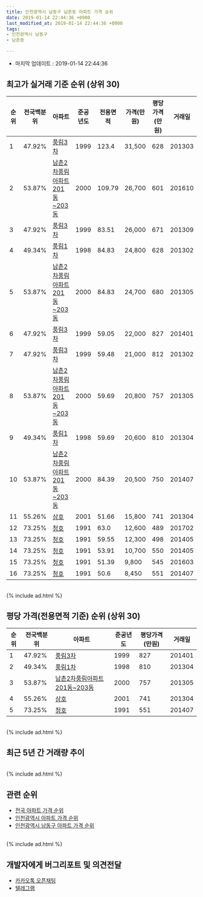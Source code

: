 ```yaml
---
title: 인천광역시 남동구 남촌동 아파트 가격 순위
date: 2019-01-14 22:44:36 +0900
last_modified_at: 2019-01-14 22:44:36 +0900
tags:
- 인천광역시 남동구
- 남촌동

---
```


* 마지막 업데이트 : 2019-01-14 22:44:36

## 최고가 실거래 기준 순위 (상위 30)


|순위|전국백분위|아파트|준공년도|전용면적|가격(만원)|평당가격(만원)|거래일|
|---|---|---|---|---|---|---|---|
|1|47.92%|[풍림3차](https://search.naver.com/search.naver?query=%EC%9D%B8%EC%B2%9C%EA%B4%91%EC%97%AD%EC%8B%9C+%EB%82%A8%EB%8F%99%EA%B5%AC+%EB%82%A8%EC%B4%8C%EB%8F%99+%ED%92%8D%EB%A6%BC3%EC%B0%A8)|1999|123.4|31,500|628|201303|
|2|53.87%|[남촌2차풍림아파트 201동~203동](https://search.naver.com/search.naver?query=%EC%9D%B8%EC%B2%9C%EA%B4%91%EC%97%AD%EC%8B%9C+%EB%82%A8%EB%8F%99%EA%B5%AC+%EB%82%A8%EC%B4%8C%EB%8F%99+%EB%82%A8%EC%B4%8C2%EC%B0%A8%ED%92%8D%EB%A6%BC%EC%95%84%ED%8C%8C%ED%8A%B8+201%EB%8F%99%7E203%EB%8F%99)|2000|109.79|26,700|601|201610|
|3|47.92%|[풍림3차](https://search.naver.com/search.naver?query=%EC%9D%B8%EC%B2%9C%EA%B4%91%EC%97%AD%EC%8B%9C+%EB%82%A8%EB%8F%99%EA%B5%AC+%EB%82%A8%EC%B4%8C%EB%8F%99+%ED%92%8D%EB%A6%BC3%EC%B0%A8)|1999|83.51|26,000|671|201309|
|4|49.34%|[풍림1차](https://search.naver.com/search.naver?query=%EC%9D%B8%EC%B2%9C%EA%B4%91%EC%97%AD%EC%8B%9C+%EB%82%A8%EB%8F%99%EA%B5%AC+%EB%82%A8%EC%B4%8C%EB%8F%99+%ED%92%8D%EB%A6%BC1%EC%B0%A8)|1998|84.83|24,800|628|201302|
|5|53.87%|[남촌2차풍림아파트 201동~203동](https://search.naver.com/search.naver?query=%EC%9D%B8%EC%B2%9C%EA%B4%91%EC%97%AD%EC%8B%9C+%EB%82%A8%EB%8F%99%EA%B5%AC+%EB%82%A8%EC%B4%8C%EB%8F%99+%EB%82%A8%EC%B4%8C2%EC%B0%A8%ED%92%8D%EB%A6%BC%EC%95%84%ED%8C%8C%ED%8A%B8+201%EB%8F%99%7E203%EB%8F%99)|2000|84.83|24,700|680|201305|
|6|47.92%|[풍림3차](https://search.naver.com/search.naver?query=%EC%9D%B8%EC%B2%9C%EA%B4%91%EC%97%AD%EC%8B%9C+%EB%82%A8%EB%8F%99%EA%B5%AC+%EB%82%A8%EC%B4%8C%EB%8F%99+%ED%92%8D%EB%A6%BC3%EC%B0%A8)|1999|59.05|22,000|827|201401|
|7|47.92%|[풍림3차](https://search.naver.com/search.naver?query=%EC%9D%B8%EC%B2%9C%EA%B4%91%EC%97%AD%EC%8B%9C+%EB%82%A8%EB%8F%99%EA%B5%AC+%EB%82%A8%EC%B4%8C%EB%8F%99+%ED%92%8D%EB%A6%BC3%EC%B0%A8)|1999|59.48|21,000|812|201302|
|8|53.87%|[남촌2차풍림아파트 201동~203동](https://search.naver.com/search.naver?query=%EC%9D%B8%EC%B2%9C%EA%B4%91%EC%97%AD%EC%8B%9C+%EB%82%A8%EB%8F%99%EA%B5%AC+%EB%82%A8%EC%B4%8C%EB%8F%99+%EB%82%A8%EC%B4%8C2%EC%B0%A8%ED%92%8D%EB%A6%BC%EC%95%84%ED%8C%8C%ED%8A%B8+201%EB%8F%99%7E203%EB%8F%99)|2000|59.69|20,800|757|201305|
|9|49.34%|[풍림1차](https://search.naver.com/search.naver?query=%EC%9D%B8%EC%B2%9C%EA%B4%91%EC%97%AD%EC%8B%9C+%EB%82%A8%EB%8F%99%EA%B5%AC+%EB%82%A8%EC%B4%8C%EB%8F%99+%ED%92%8D%EB%A6%BC1%EC%B0%A8)|1998|59.69|20,600|810|201304|
|10|53.87%|[남촌2차풍림아파트 201동~203동](https://search.naver.com/search.naver?query=%EC%9D%B8%EC%B2%9C%EA%B4%91%EC%97%AD%EC%8B%9C+%EB%82%A8%EB%8F%99%EA%B5%AC+%EB%82%A8%EC%B4%8C%EB%8F%99+%EB%82%A8%EC%B4%8C2%EC%B0%A8%ED%92%8D%EB%A6%BC%EC%95%84%ED%8C%8C%ED%8A%B8+201%EB%8F%99%7E203%EB%8F%99)|2000|84.39|20,500|750|201407|
|11|55.26%|[삼호](https://search.naver.com/search.naver?query=%EC%9D%B8%EC%B2%9C%EA%B4%91%EC%97%AD%EC%8B%9C+%EB%82%A8%EB%8F%99%EA%B5%AC+%EB%82%A8%EC%B4%8C%EB%8F%99+%EC%82%BC%ED%98%B8)|2001|51.66|15,800|741|201304|
|12|73.25%|[청호](https://search.naver.com/search.naver?query=%EC%9D%B8%EC%B2%9C%EA%B4%91%EC%97%AD%EC%8B%9C+%EB%82%A8%EB%8F%99%EA%B5%AC+%EB%82%A8%EC%B4%8C%EB%8F%99+%EC%B2%AD%ED%98%B8)|1991|63.0|12,600|489|201702|
|13|73.25%|[청호](https://search.naver.com/search.naver?query=%EC%9D%B8%EC%B2%9C%EA%B4%91%EC%97%AD%EC%8B%9C+%EB%82%A8%EB%8F%99%EA%B5%AC+%EB%82%A8%EC%B4%8C%EB%8F%99+%EC%B2%AD%ED%98%B8)|1991|59.55|12,300|498|201405|
|14|73.25%|[청호](https://search.naver.com/search.naver?query=%EC%9D%B8%EC%B2%9C%EA%B4%91%EC%97%AD%EC%8B%9C+%EB%82%A8%EB%8F%99%EA%B5%AC+%EB%82%A8%EC%B4%8C%EB%8F%99+%EC%B2%AD%ED%98%B8)|1991|53.91|10,700|550|201405|
|15|73.25%|[청호](https://search.naver.com/search.naver?query=%EC%9D%B8%EC%B2%9C%EA%B4%91%EC%97%AD%EC%8B%9C+%EB%82%A8%EB%8F%99%EA%B5%AC+%EB%82%A8%EC%B4%8C%EB%8F%99+%EC%B2%AD%ED%98%B8)|1991|51.39|9,800|545|201603|
|16|73.25%|[청호](https://search.naver.com/search.naver?query=%EC%9D%B8%EC%B2%9C%EA%B4%91%EC%97%AD%EC%8B%9C+%EB%82%A8%EB%8F%99%EA%B5%AC+%EB%82%A8%EC%B4%8C%EB%8F%99+%EC%B2%AD%ED%98%B8)|1991|50.6|8,450|551|201407|


<br>
{% include ad.html %}
<br>

## 평당 가격(전용면적 기준) 순위 (상위 30)


|순위|전국백분위|아파트|준공년도|평당가격(만원)|거래일|
|---|---|---|---|---|---|
|1|47.92%|[풍림3차](https://search.naver.com/search.naver?query=%EC%9D%B8%EC%B2%9C%EA%B4%91%EC%97%AD%EC%8B%9C+%EB%82%A8%EB%8F%99%EA%B5%AC+%EB%82%A8%EC%B4%8C%EB%8F%99+%ED%92%8D%EB%A6%BC3%EC%B0%A8)|1999|827|201401|
|2|49.34%|[풍림1차](https://search.naver.com/search.naver?query=%EC%9D%B8%EC%B2%9C%EA%B4%91%EC%97%AD%EC%8B%9C+%EB%82%A8%EB%8F%99%EA%B5%AC+%EB%82%A8%EC%B4%8C%EB%8F%99+%ED%92%8D%EB%A6%BC1%EC%B0%A8)|1998|810|201304|
|3|53.87%|[남촌2차풍림아파트 201동~203동](https://search.naver.com/search.naver?query=%EC%9D%B8%EC%B2%9C%EA%B4%91%EC%97%AD%EC%8B%9C+%EB%82%A8%EB%8F%99%EA%B5%AC+%EB%82%A8%EC%B4%8C%EB%8F%99+%EB%82%A8%EC%B4%8C2%EC%B0%A8%ED%92%8D%EB%A6%BC%EC%95%84%ED%8C%8C%ED%8A%B8+201%EB%8F%99%7E203%EB%8F%99)|2000|757|201305|
|4|55.26%|[삼호](https://search.naver.com/search.naver?query=%EC%9D%B8%EC%B2%9C%EA%B4%91%EC%97%AD%EC%8B%9C+%EB%82%A8%EB%8F%99%EA%B5%AC+%EB%82%A8%EC%B4%8C%EB%8F%99+%EC%82%BC%ED%98%B8)|2001|741|201304|
|5|73.25%|[청호](https://search.naver.com/search.naver?query=%EC%9D%B8%EC%B2%9C%EA%B4%91%EC%97%AD%EC%8B%9C+%EB%82%A8%EB%8F%99%EA%B5%AC+%EB%82%A8%EC%B4%8C%EB%8F%99+%EC%B2%AD%ED%98%B8)|1991|551|201407|


<br>
{% include ad.html %}
<br>

## 최근 5년 간 거래량 추이


<div style="width:100%;">
    <canvas id="deal_progress" height="250"></canvas>
</div>

<script>
new Chart(document.getElementById("deal_progress"), {
    type: 'line',
    data: {
        labels: ['201401','201402','201403','201404','201405','201406','201407','201408','201409','201410','201411','201412','201501','201502','201503','201504','201505','201506','201507','201508','201509','201510','201511','201512','201601','201602','201603','201604','201605','201606','201607','201608','201609','201610','201611','201612','201701','201702','201703','201704','201705','201706','201707','201708','201709','201710','201711','201712','201801','201802','201803','201804','201805','201806','201807','201808','201809','201810','201811','201812','201901'],
        datasets: [{
            label: '실거래 수',
            pointRadius: 1,
            data: [14, 18, 12, 11, 10, 6, 7, 11, 9, 9, 7, 3, 8, 16, 24, 14, 21, 15, 7, 10, 14, 9, 6, 4, 3, 4, 16, 5, 11, 8, 7, 14, 8, 10, 6, 5, 1, 7, 12, 9, 6, 8, 12, 9, 14, 12, 4, 7, 7, 2, 9, 5, 4, 5, 8, 13, 12, 8, 4, 2, 0],
            borderColor: "rgba(255, 201, 14, 1)",
            backgroundColor: "rgba(255, 201, 14, 0.5)",
            fill: true,
        }]
    },
    options: {
        responsive: true,
        title: {
            display: true,
            text: '5년간 거래량 추이'
        },
        tooltips: {
            mode: 'index',
            intersect: false,
        },
        hover: {
            mode: 'nearest',
            intersect: true
        },
        scales: {
            xAxes: [{
                display: true,
                scaleLabel: {
                    display: true,
                    labelString: '년/월'
                }
            }],
            yAxes: [{
                display: true,
                ticks: {
                    suggestedMin: 0,
                },
                scaleLabel: {
                    display: true,
                    labelString: '실거래 수'
                }
            }]
        }
    }
});

</script>


<br>
{% include ad.html %}
<br>

## 관련 순위

- [전국 아파트 가격 순위](https://inasie.github.io/apt-ranking/전국)
- [인천광역시 아파트 가격 순위](https://inasie.github.io/apt-ranking/인천광역시)
- [인천광역시 남동구 아파트 가격 순위](https://inasie.github.io/apt-ranking/인천광역시-남동구)


<br>
{% include ad.html %}
<br>

## 개발자에게 버그리포트 및 의견전달

- [카카오톡 오픈채팅](https://open.kakao.com/o/gLJUAP4)
- [텔레그램](https://t.me/inasie)

